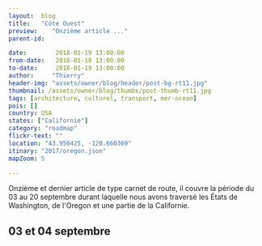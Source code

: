 ```yaml
---
layout:  blog
title:   "Côte Ouest"
preview:    "Onzième article ..."
parent-id: 

date:        2018-01-19 13:00:00
from-date:   2018-01-18 13:00:00
to-date:     2018-01-19 13:00:00
author:     "Thierry"
header-img: "assets/owner/blog/header/post-bg-rt11.jpg"
thumbnail: /assets/owner/blog/thumbs/post-thumb-rt11.jpg
tags: [architecture, culturel, transport, mer-ocean]
pois: []
country: USA
states: ["Californie"]
category: "roadmap"
flickr-text: ""
location: "43.950425, -120.660369"
itinary: "2017/oregon.json"
mapZoom: 5

---
```


Onzième et dernier article de type carnet de route, il couvre la période du 03 au 20 septembre durant laquelle nous avons traversé les États de Washington, de l'Oregon et une partie de la Californie.  

## 03 et 04 septembre  

